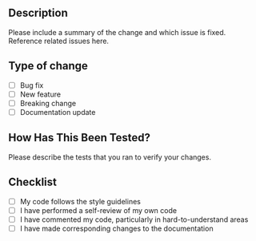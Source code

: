 ## Description

Please include a summary of the change and which issue is fixed.  
Reference related issues here.

## Type of change

- [ ] Bug fix
- [ ] New feature
- [ ] Breaking change
- [ ] Documentation update

## How Has This Been Tested?

Please describe the tests that you ran to verify your changes.

## Checklist

- [ ] My code follows the style guidelines
- [ ] I have performed a self-review of my own code
- [ ] I have commented my code, particularly in hard-to-understand areas
- [ ] I have made corresponding changes to the documentation